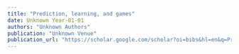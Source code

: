 ```yaml
---
title: "Prediction, learning, and games"
date: Unknown Year-01-01
authors: "Unknown Authors"
publication: "Unknown Venue"
publication_url: "https://scholar.google.com/scholar?oi=bibs&hl=en&q=Prediction,+learning,+and+games"
---
```

